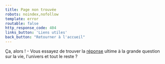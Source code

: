 ```yaml
---
title: Page non trouvée
robots: noindex,nofollow
template: error
routable: false
http_response_code: 404
links_button: 'Liens utiles'
back_button: "Retourner à l'accueil"
---
```

Ça, alors ! - Vous essayez de trouver la <a target="_blank" href="https://en.wikipedia.org/wiki/42_%28number%29"><u>réponse</u></a> ultime à la grande question sur la vie, l'univers et tout le reste ?
